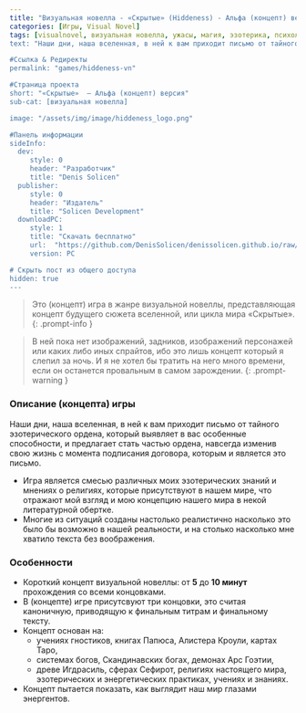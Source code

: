 ```yaml
---
title: "Визуальная новелла - «Скрытые» (Hiddeness) - Альфа (концепт) версия"
categories: [Игры, Visual Novel]
tags: [visualnovel, визуальная новелла, ужасы, магия, эзотерика, психология, ren'py, драма, психологическое, сверхъестественное]
text: "Наши дни, наша вселенная, в ней к вам приходит письмо от тайного эзотерического ордена, который выявляет в вас особенные способности, и предлагает стать частью ордена, навсегда изменив свою жизнь с момента подписания договора, которым и является это письмо..."

#Ссылка & Редиректы
permalink: "games/hiddeness-vn"

#Страница проекта
short: "«Скрытые»  — Альфа (концепт) версия"
sub-cat: [визуальная новелла] 

image: "/assets/img/image/hiddeness_logo.png"

#Панель информации
sideInfo:
  dev:
     style: 0
     header: "Разработчик"
     title: "Denis Solicen"
  publisher:
     style: 0
     header: "Издатель"
     title: "Solicen Development"
  downloadPC:
     style: 1
     title: "Скачать бесплатно"
     url:  "https://github.com/DenisSolicen/denissolicen.github.io/raw/main/assets/downloads/Hiddeness/Hiddeness_pc.zip"
     version: PC

# Скрыть пост из общего доступа
hidden: true
---
```


> Это (концепт) игра в жанре визуальной новеллы, представляющая концепт будущего сюжета вселенной, или цикла мира «Скрытые». 
{: .prompt-info }

> В ней пока нет изображений, задников, изображений персонажей или каких либо иных спрайтов, ибо это лишь концепт который я слепил за ночь. И я не хотел бы тратить на него много времени, если он останется провальным в самом зарождении.
{: .prompt-warning }

### Описание (концепта) игры

Наши дни, наша вселенная, в ней к вам приходит письмо от тайного эзотерического ордена, который выявляет в вас особенные способности, и предлагает стать частью ордена, навсегда изменив свою жизнь с момента подписания договора, которым и является это письмо.

- Игра является смесью различных моих эзотерических знаний и мнениях о религиях, которые присутствуют в нашем мире, что отражают мой взгляд и мою концепцию нашего мира в некой литературной обертке.
- Многие из ситуаций созданы настолько реалистично насколько это было бы возможно в нашей реальности, и на столько насколько мне хватило текста без воображения.

### Особенности
- Короткий концепт визуальной новеллы: от **5** до **10 минут** прохождения со всеми концовками.
- В (концепте) игре присутсвуют три концовки, это считая каноничную, приводящую к финальным титрам и финальному тексту. 
- Концепт основан на:
    - учениях гностиков, книгах Папюса, Алистера Кроули, картах Таро, 
    - системах богов, Скандинавских богах, демонах Арс Гоэтии, 
    - древе Игдрасиль, сферах Сефирот, религиях настоящего мира, эзотерических и энергетических практиках, учениях и знаниях. 
- Концепт пытается показать, как выглядит наш мир глазами энергентов.